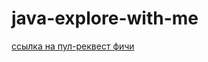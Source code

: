 # java-explore-with-me

[ссылка на пул-реквест фичи](https://github.com/Sad-Duck/java-explore-with-me/pull/4)